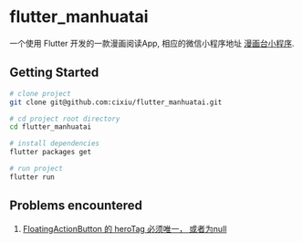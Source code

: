 # flutter_manhuatai

一个使用 Flutter 开发的一款漫画阅读App, 相应的微信小程序地址 [漫画台小程序](https://github.com/cixiu/manhuatai-miniapp).

## Getting Started

```bash
# clone project
git clone git@github.com:cixiu/flutter_manhuatai.git

# cd project root directory
cd flutter_manhuatai

# install dependencies
flutter packages get

# run project
flutter run
```

## Problems encountered
1. [FloatingActionButton 的 heroTag 必须唯一， 或者为null](https://stackoverflow.com/questions/53265299/flutter-gridview-causes-navigator-push-error)
